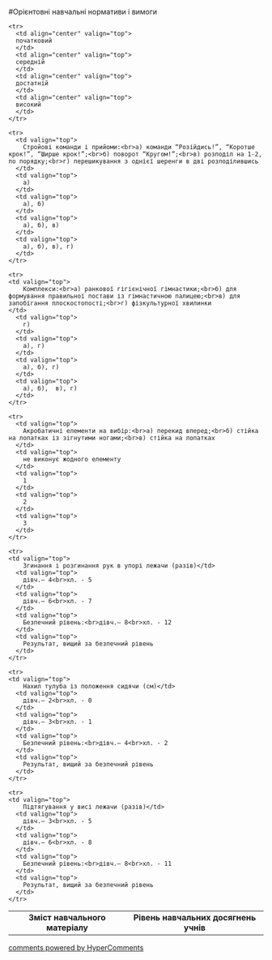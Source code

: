 <div id="hypercomments_widget" class="js-hypercomments-widget invisible"></div>

#Орієнтовні навчальні нормативи і вимоги

<table>
  <body>
    <tr>
      <td align="center" valign="top" rowspan="2">
        <b>Зміст навчального матеріалу</b>
      </td>
      <td align="center" valign="top" colspan="4">
        <b>Рівень навчальних  досягнень учнів</b>
      </td>
    </tr>

    <tr>
      <td align="center" valign="top">
      початковий
      </td>
      <td align="center" valign="top">
      середній
      </td>
      <td align="center" valign="top">
      достатній
      </td>
      <td align="center" valign="top">
      високий
      </td>
    </tr>

    <tr>
      <td valign="top">
        Стройові команди і прийоми:<br>а) команди “Розійдись!”, “Коротше крок!”, “Ширше крок!”;<br>б) поворот “Кругом!”;<br>в) розподіл на 1-2, по порядку;<br>г) перешикування з однієї шеренги в дві розподілившись 
      </td>
      <td valign="top">
        а)
      </td>
      <td valign="top">
        а), б)
      </td>
      <td valign="top">
        а), б), в)
      </td>
      <td valign="top">
        а), б), в), г)
      </td>
    </tr>

    <tr>
    <td valign="top">
        Комплекси:<br>а) ранкової гігієнічної гімнастики;<br>б) для формування правильної постави із гімнастичною палицею;<br>в) для запобігання плоскостопості;<br>г) фізкультурної хвилинки
    </td>
      <td valign="top">
        г)
      </td>
      <td valign="top">
        а), г)
      </td>
      <td valign="top">
        а), б), г)
      </td>
      <td valign="top">
        а), б),  в), г)
      </td>
    </tr>

    <tr>
      <td valign="top">
        Акробатичні елементи на вибір:<br>а) перекид вперед;<br>б) стійка на лопатках із зігнутими ногами;<br>в) стійка на лопатках
      </td>
      <td valign="top">
        не виконує жодного елементу
      </td>
      <td valign="top">
        1
      </td>
      <td valign="top">
        2
      </td>
      <td valign="top">
        3
      </td>
    </tr>

    <tr>
    <td valign="top">
        Згинання і розгинання рук в упорі лежачи (разів)</td>
      <td valign="top">
        дівч.– 4<br>хл. - 5
      </td>
      <td valign="top">
        дівч.– 6<br>хл. - 7
      </td>
      <td valign="top">
        Безпечний рівень:<br>дівч.– 8<br>хл. - 12
      </td>
      <td valign="top">
        Результат, вищий за безпечний рівень
      </td>
    </tr>

    <tr>
    <td valign="top">
        Нахил тулуба із положення сидячи (см)</td>
      <td valign="top">
        дівч.– 2<br>хл. - 0
      </td>
      <td valign="top">
        дівч.– 3<br>хл. - 1
      </td>
      <td valign="top">
        Безпечний рівень:<br>дівч.– 4<br>хл. - 2
      </td>
      <td valign="top">
        Результат, вищий за безпечний рівень
      </td>
    </tr>

    <tr>
    <td valign="top">
        Підтягування у висі лежачи (разів)</td>
      <td valign="top">
        дівч.– 3<br>хл. - 5
      </td>
      <td valign="top">
        дівч.– 6<br>хл. - 8
      </td>
      <td valign="top">
        Безпечний рівень:<br>дівч.– 8<br>хл. - 11
      </td>
      <td valign="top">
        Результат, вищий за безпечний рівень
      </td>
    </tr>

    
  </body>
</table>


<div class="js-hypercomments-container">
    <a href="http://hypercomments.com" class="hc-link" title="comments widget">comments powered by HyperComments</a>
</div>